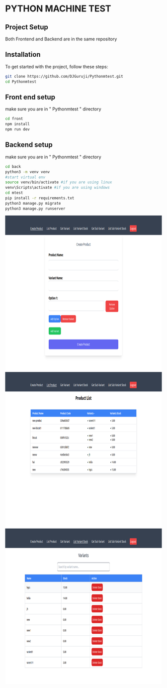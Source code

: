 # PYTHON MACHINE TEST

##  Project Setup

Both Frontend and Backend are in the same repository

## Installation

To get started with the project, follow these steps:


```bash
git clone https://github.com/DJGuruji/Pythonmtest.git
cd Pythonmtest

```
## Front end setup
make sure you are in " Pythonmtest " directory

```bash
cd front
npm install
npm run dev
```
## Backend setup

make sure you are in " Pythonmtest " directory

```bash
cd back
python3 -m venv venv
#start virtual env
source venv/bin/activate #if you are using linux
venv\Scripts\activate #if you are using windows
cd mtest
pip install -r requirements.txt
python3 manage.py migrate
python3 manage.py runserver

```

<img src="https://github.com/DJGuruji/Pythonmtest/blob/main/assets/img1.png?raw=true" alt="Pythonmtest" width="800" height="500">
<img src="https://github.com/DJGuruji/Pythonmtest/blob/main/assets/img2.png?raw=true" alt="Pythonmtest" width="800" height="500">
<img src="https://github.com/DJGuruji/Pythonmtest/blob/main/assets/img3.png?raw=true" alt="Pythonmtest" width="800" height="500">



